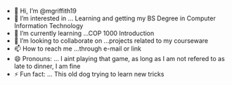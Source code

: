 - 👋 Hi, I’m @mgriffith19
- 👀 I’m interested in ... Learning and getting my BS Degree in Computer Information Technology
- 🌱 I’m currently learning ...COP 1000 Introduction
- 💞️ I’m looking to collaborate on ...projects related to my courseware
- 📫 How to reach me ...through e-mail or link
- 😄 Pronouns: ... I aint playing that game, as long as I am not refered to as late to dinner, I am fine
- ⚡ Fun fact: ... This old dog trying to learn new tricks

<!---
mgriffith19/mgriffith19 is a ✨ special ✨ repository because its `README.md` (this file) appears on your GitHub profile.
You can click the Preview link to take a look at your changes.
--->
